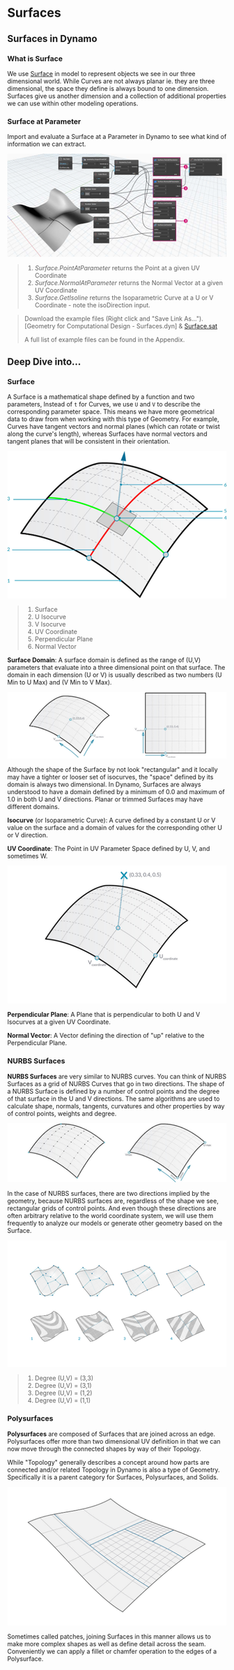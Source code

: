 # Surfaces

## Surfaces in Dynamo

### What is Surface

We use [Surface](5-surfaces.md#surface) in model to represent objects we see in our three dimensional world. While Curves are not always planar ie. they are three dimensional, the space they define is always bound to one dimension. Surfaces give us another dimension and a collection of additional properties we can use within other modeling operations.

### Surface at Parameter

Import and evaluate a Surface at a Parameter in Dynamo to see what kind of information we can extract.

![](<../../.gitbook/assets/surfaces - surface in dynamo.jpg>)

> 1. _Surface.PointAtParameter_ returns the Point at a given UV Coordinate
> 2. _Surface.NormalAtParameter_ returns the Normal Vector at a given UV Coordinate
> 3. _Surface.GetIsoline_ returns the Isoparametric Curve at a U or V Coordinate - note the isoDirection input.

> Download the example files (Right click and "Save Link As..."). \[Geometry for Computational Design - Surfaces.dyn] & [Surface.sat](https://github.com/h-iL/ForkedDynamoPrimerReorganized/blob/main/05\_Geometry-for-Computational-Design/datasets/5-5/Surface.sat)
>
> A full list of example files can be found in the Appendix.

## Deep Dive into...

### Surface

A Surface is a mathematical shape defined by a function and two parameters, Instead of `t` for Curves, we use `U` and `V` to describe the corresponding parameter space. This means we have more geometrical data to draw from when working with this type of Geometry. For example, Curves have tangent vectors and normal planes (which can rotate or twist along the curve's length), whereas Surfaces have normal vectors and tangent planes that will be consistent in their orientation.

![Surface](../../.gitbook/assets/Surface.jpg)

> 1. Surface
> 2. U Isocurve
> 3. V Isocurve
> 4. UV Coordinate
> 5. Perpendicular Plane
> 6. Normal Vector

**Surface Domain**: A surface domain is defined as the range of (U,V) parameters that evaluate into a three dimensional point on that surface. The domain in each dimension (U or V) is usually described as two numbers (U Min to U Max) and (V Min to V Max).

![Surface](../../.gitbook/assets/SurfaceParameter.jpg)

Although the shape of the Surface by not look "rectangular" and it locally may have a tighter or looser set of isocurves, the "space" defined by its domain is always two dimensional. In Dynamo, Surfaces are always understood to have a domain defined by a minimum of 0.0 and maximum of 1.0 in both U and V directions. Planar or trimmed Surfaces may have different domains.

**Isocurve** (or Isoparametric Curve): A curve defined by a constant U or V value on the surface and a domain of values for the corresponding other U or V direction.

**UV Coordinate**: The Point in UV Parameter Space defined by U, V, and sometimes W.

![Surface Coordinate](../../.gitbook/assets/SurfaceCoordinate.jpg)

**Perpendicular Plane**: A Plane that is perpendicular to both U and V Isocurves at a given UV Coordinate.

**Normal Vector**: A Vector defining the direction of "up" relative to the Perpendicular Plane.

### NURBS Surfaces

**NURBS Surfaces** are very similar to NURBS curves. You can think of NURBS Surfaces as a grid of NURBS Curves that go in two directions. The shape of a NURBS Surface is defined by a number of control points and the degree of that surface in the U and V directions. The same algorithms are used to calculate shape, normals, tangents, curvatures and other properties by way of control points, weights and degree.

![NURBS Surface](../../.gitbook/assets/NURBSsurface.jpg)

In the case of NURBS surfaces, there are two directions implied by the geometry, because NURBS surfaces are, regardless of the shape we see, rectangular grids of control points. And even though these directions are often arbitrary relative to the world coordinate system, we will use them frequently to analyze our models or generate other geometry based on the Surface.

![NURBS Surface](../../.gitbook/assets/NURBSsurface-Degree.jpg)

> 1. Degree (U,V) = (3,3)
> 2. Degree (U,V) = (3,1)
> 3. Degree (U,V) = (1,2)
> 4. Degree (U,V) = (1,1)

### Polysurfaces

**Polysurfaces** are composed of Surfaces that are joined across an edge. Polysurfaces offer more than two dimensional UV definition in that we can now move through the connected shapes by way of their Topology.

While "Topology" generally describes a concept around how parts are connected and/or related Topology in Dynamo is also a type of Geometry. Specifically it is a parent category for Surfaces, Polysurfaces, and Solids.

![PolySurface](../../.gitbook/assets/PolySurface.jpg)

Sometimes called patches, joining Surfaces in this manner allows us to make more complex shapes as well as define detail across the seam. Conveniently we can apply a fillet or chamfer operation to the edges of a Polysurface.
